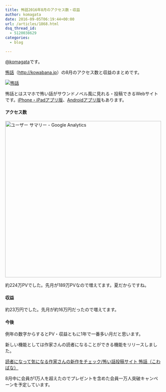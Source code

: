 ```yaml
---
title: 怖話2016年8月のアクセス数・収益
author: komagata
date: 2016-09-05T06:19:44+00:00
url: /articles/1868.html
dsq_thread_id:
  - 5120038629
categories:
  - blog

---
```

[@komagata][1]です。

<a title="怖話" href="http://kowabana.jp" target="_blank">怖話</a>（<a title="怖話" href="http://kowabana.jp" target="_blank">http://kowabana.jp</a>）の8月のアクセス数と収益のまとめです。

<p class="center">
  <a href="http://kowabana.jp"><img src="https://i.gyazo.com/7ac945b83db4936a1cd4947a6ea0c60b.png" alt="怖話" /></a>
</p>

怖話とはスマホで怖い話がサウンドノベル風に見れる・投稿できるWebサイトです。<a title="怖話iPhone・iPadアプリ版" href="https://itunes.apple.com/jp/app/bu-hua-zui-buno1wan5000huano/id564486792?l=ja&mt=8" target="_blank">iPhone・iPadアプリ版</a>、<a title="怖話Androidアプリ版" href="https://play.google.com/store/apps/details?id=jp.fjord.kowabana" target="_blank">Androidアプリ版</a>もあります。

#### アクセス数

<p class="center">
  <img src="https://gyazo.com/72ca8dcf83a338b60bcddac73bcd08af.png" alt="ユーザー サマリー - Google Analytics" width="500px" />
</p>

約224万PVでした。先月が189万PVなので増えてます。夏だからですね。

#### 収益

約23万円でした。先月が約16万円だったので増えてます。

#### 今後

例年の数字からするとPV・収益ともに1年で一番多い月だと思います。

新しい機能としては作家さんの読者になることができる機能をリリースしました。

[読者になって気になる作家さんの新作をチェック/怖い話投稿サイト 怖話（こわばな）][2]

8月中に会員が1万人を超えたのでプレゼントを含めた会員一万人突破キャンペーンを予定しています。

 [1]: http://twitter.com/komagata
 [2]: http://kowabana.jp/articles/283
